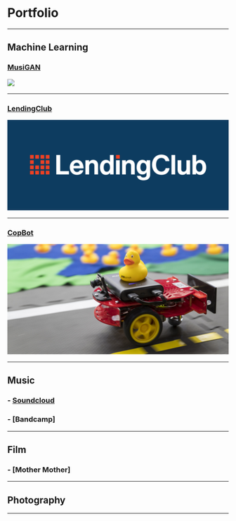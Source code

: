 # Portfolio

---

## Machine Learning

### [MusiGAN](https://github.com/elsalmi/MusiGAN)
<img src="images/MusiGAN.JPG?raw=true"/>

---
### [LendingClub](https://github.com/elsalmi/LendingClub)
<img src="images/LC-Logo-Official-min-1024x418.png?raw=true"/>

---
### [CopBot](https://salmi99.wixsite.com/copbot)
<img src="images/imageCarousel.imageformat.carousel.688897195.jpg?raw=true"/>

---

## Music

### - [Soundcloud](https://soundcloud.com/salmisalmi)
### - [Bandcamp] 

---

## Film

### - [Mother Mother]

---

## Photography


---



